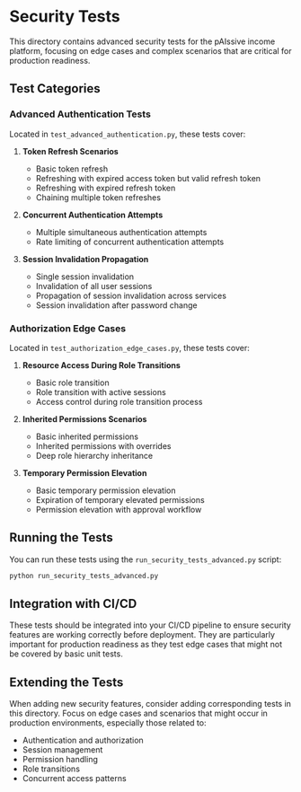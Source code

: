 # Security Tests

This directory contains advanced security tests for the pAIssive income platform, focusing on edge cases and complex scenarios that are critical for production readiness.

## Test Categories

### Advanced Authentication Tests

Located in `test_advanced_authentication.py`, these tests cover:

1. **Token Refresh Scenarios**
   - Basic token refresh
   - Refreshing with expired access token but valid refresh token
   - Refreshing with expired refresh token
   - Chaining multiple token refreshes

2. **Concurrent Authentication Attempts**
   - Multiple simultaneous authentication attempts
   - Rate limiting of concurrent authentication attempts

3. **Session Invalidation Propagation**
   - Single session invalidation
   - Invalidation of all user sessions
   - Propagation of session invalidation across services
   - Session invalidation after password change

### Authorization Edge Cases

Located in `test_authorization_edge_cases.py`, these tests cover:

1. **Resource Access During Role Transitions**
   - Basic role transition
   - Role transition with active sessions
   - Access control during role transition process

2. **Inherited Permissions Scenarios**
   - Basic inherited permissions
   - Inherited permissions with overrides
   - Deep role hierarchy inheritance

3. **Temporary Permission Elevation**
   - Basic temporary permission elevation
   - Expiration of temporary elevated permissions
   - Permission elevation with approval workflow

## Running the Tests

You can run these tests using the `run_security_tests_advanced.py` script:

```bash
python run_security_tests_advanced.py
```

## Integration with CI/CD

These tests should be integrated into your CI/CD pipeline to ensure security features are working correctly before deployment. They are particularly important for production readiness as they test edge cases that might not be covered by basic unit tests.

## Extending the Tests

When adding new security features, consider adding corresponding tests in this directory. Focus on edge cases and scenarios that might occur in production environments, especially those related to:

- Authentication and authorization
- Session management
- Permission handling
- Role transitions
- Concurrent access patterns